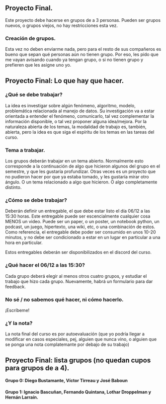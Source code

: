 ## Proyecto Final. 

Este proyecto debe hacerse en grupos de a 3 personas. Pueden ser grupos nuevos, o grupos viejos, no hay restricciones esta vez. 

### Creación de grupos. 

Esta vez no deben enviarme nada, pero para el resto de sus compañeros es bueno que sepan qué personas aún no tienen grupo. Por eso, les pido que me vayan avisando cuando ya tengan grupo, o si no tienen grupo y prefieren que les asigne uno yo. 


## Proyecto Final: Lo que hay que hacer. 

### ¿Qué se debe trabajar?

La idea es investigar sobre algún fenómeno, algoritmo, modelo, problemática relacionada al manejo de datos. Su investigación va a estar orientada a entender el fenómeno, comunicarlo, tal vez complementar la información disponible, o tal vez proponer alguna idea/mejora. 
Por la naturaleza abierta de los temas, la modalidad de trabajo es, también, abierta, pero la idea es que siga el espíritu de los temas en las tareas del curso. 

### Tema a trabajar. 

Los grupos deberán trabajar en un tema abierto. Normalmente esto corresponde a la continuación de algo que hicieron algunos del grupo en el semestre, y que les gustaría profundizar. Otras veces es un proyecto que no pudieron hacer por que ya estaba tomado, y les gustaría mirar otro ángulo. O un tema relacionado a algo que hicieron. O algo completamente distinto. 

### ¿Cómo se debe trabajar?

Deberán definir un entregable, el que debe estar listo el día 06/12 a las 15:30 horas. Este entregable puede ser escencialmente cualquier cosa MENOS un video. 
Puede ser un paper, o un poster, un notebook python, un podcast, un juego, hipertexto, una wiki, etc, o una combinación de estos. Como referencia, el entregable debe poder ser consumido en unos 10-20 minutos, y no debe ser condicionado a estar en un lugar en particular a una hora en particular. 

Estos entregables deberán ser disponibilizados en el discord del curso. 

### ¿Qué hacer el 06/12 a las 15:30? 

Cada grupo deberá elegir al menos otros cuatro grupos, y estudiar el trabajo que hizo cada grupo. Nuevamente, habrá un formulario para dar feedback. 

### No sé / no sabemos qué hacer, ni cómo hacerlo.

¡Escríbeme! 

### ¿Y la nota? 

La nota final del curso es por autoevaluación (que yo podría llegar a modificar en casos especiales, pej, alguien que nunca vino, o alguien que se ponga una nota complatemante por debajo de su trabajo)

## Proyecto Final: lista grupos (no quedan cupos para grupos de a 4). 

#### Grupo 0: Diego Bustamante, Víctor Tirreau y José Baboun

#### Grupo 1: Ignacio Bascuñan, Fernando Quintana, Lothar Droppelman y Hernán Larraín. 




